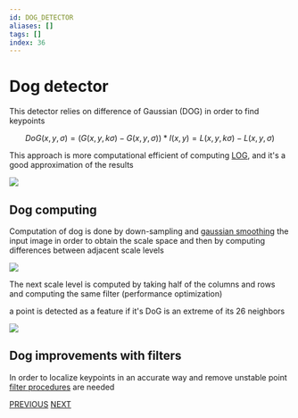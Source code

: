 ```yaml
---
id: DOG_DETECTOR
aliases: []
tags: []
index: 36
---
```

# Dog detector

This detector relies on difference of Gaussian (DOG) in order to find keypoints

$$
DoG(x,y,\sigma) = (G(x,y,k\sigma) - G(x,y,\sigma))\ast I(x,y) = L(x,y,k\sigma) -L(x,y,\sigma)
$$

This approach is more computational efficient of computing [LOG](computer_vision/SCALE_NORMALIZED_LOG.md), and it's a good approximation of the results

![](computer_vision/Pasted_image_20240314102352.png)

## Dog computing

Computation of dog is done by down-sampling and [gaussian smoothing](computer_vision/GAUSSIAN_FILTER.md) the input image in order to obtain the scale space and then by computing differences between adjacent scale levels

![](computer_vision/Pasted_image_20240314103452.png)

The next scale level is computed by taking half of the columns and rows and computing the same filter (performance optimization)

a point is detected as a feature if it's DoG is an extreme of its 26 neighbors

![](computer_vision/Pasted_image_20240314103712.png)

## Dog improvements with filters

In order to localize keypoints in an accurate way and remove unstable point [filter procedures](computer_vision/IMAGE_FILTERS.md) are needed

[PREVIOUS](pages/local_features/SCALE_NORMALIZED_LOG.md) [NEXT](computer_vision/local_features/CANONICAL_ORIENTATION.md)
